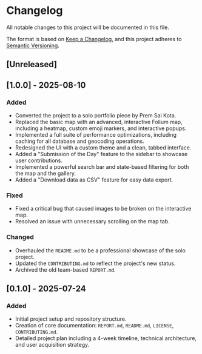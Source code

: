 # Changelog

All notable changes to this project will be documented in this file.

The format is based on [Keep a Changelog](https://keepachangelog.com/en/1.0.0/),
and this project adheres to [Semantic Versioning](https://semver.org/spec/v2.0.0.html).

## [Unreleased]

## [1.0.0] - 2025-08-10

### Added
- Converted the project to a solo portfolio piece by Prem Sai Kota.
- Replaced the basic map with an advanced, interactive Folium map, including a heatmap, custom emoji markers, and interactive popups.
- Implemented a full suite of performance optimizations, including caching for all database and geocoding operations.
- Redesigned the UI with a custom theme and a clean, tabbed interface.
- Added a "Submission of the Day" feature to the sidebar to showcase user contributions.
- Implemented a powerful search bar and state-based filtering for both the map and the gallery.
- Added a "Download data as CSV" feature for easy data export.

### Fixed
- Fixed a critical bug that caused images to be broken on the interactive map.
- Resolved an issue with unnecessary scrolling on the map tab.

### Changed
- Overhauled the `README.md` to be a professional showcase of the solo project.
- Updated the `CONTRIBUTING.md` to reflect the project's new status.
- Archived the old team-based `REPORT.md`.

## [0.1.0] - 2025-07-24

### Added
- Initial project setup and repository structure.
- Creation of core documentation: `REPORT.md`, `README.md`, `LICENSE`, `CONTRIBUTING.md`.
- Detailed project plan including a 4-week timeline, technical architecture, and user acquisition strategy.

